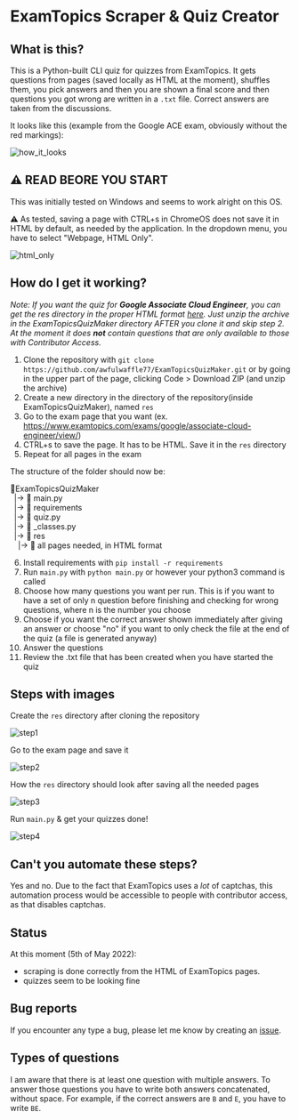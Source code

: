 # ExamTopics Scraper & Quiz Creator

## What is this?
This is a Python-built CLI quiz for quizzes from ExamTopics. 
It gets questions from pages (saved locally as HTML at the moment),
shuffles them, you pick answers and then you are shown a 
final score and then questions you got wrong are 
written in a `.txt` file. Correct answers are taken from the
discussions.

It looks like this (example from the Google ACE exam, obviously
without the red markings):

![how_it_looks](https://i.imgur.com/7VED0g3.png)

## ⚠️ READ BEORE YOU START
This was initially tested on Windows and seems to work alright on this OS.

⚠️ As tested, saving a page with CTRL+s in ChromeOS does not save it
in HTML by default, as needed by the application. In the dropdown 
menu, you have to select "Webpage, HTML Only".

![html_only](https://i.imgur.com/87YOG3U.png)


## How do I get it working?
*Note: If you want the quiz for **Google Associate Cloud Engineer**, you can get the res directory
in the proper HTML format [here](https://www.udrop.com/6AuX/res.zip). Just unzip the archive
in the ExamTopicsQuizMaker directory AFTER you clone it and skip step 2.
At the moment it does **not** contain questions that are only available
to those with Contributor Access.*

1. Clone the repository with `git clone https://github.com/awfulwaffle77/ExamTopicsQuizMaker.git`
or by going in the upper part of the page, clicking Code > Download ZIP (and unzip the archive)
2. Create a new directory in the directory of the repository(inside ExamTopicsQuizMaker), 
named `res` 
3. Go to the exam page that you want 
(ex. https://www.examtopics.com/exams/google/associate-cloud-engineer/view/)
4. CTRL+s to save the page. It has to be HTML. Save it in the `res` directory
5. Repeat for all pages in the exam

The structure of the folder should now be:

📁ExamTopicsQuizMaker \
&ensp;|-> 📄 main.py \
&ensp;|-> 📄 requirements \
&ensp;|-> 📄 quiz.py \
&ensp;|-> 📄 _classes.py \
&ensp;|-> 📁 res \
&emsp;|-> 📄 all pages needed, in HTML format 

6. Install requirements with `pip install -r requirements`
7. Run `main.py` with `python main.py` or however your python3
command is called
8. Choose how many questions you want per run. This is if you want to
have a set of only n question before finishing and checking for wrong
questions, where n is the number you choose
9. Choose if you want the correct answer shown immediately after 
giving an answer or choose "no" if you want  to only check the file 
at the end of the quiz (a file is generated anyway)
10. Answer the questions
11. Review the .txt file that has been created when you have started
the quiz

## Steps with images
Create the `res` directory after cloning the repository

![step1](https://i.imgur.com/78xsRjX.png)

Go to the exam page and save it 

![step2](https://i.imgur.com/4hOW8c0.png)

How the `res` directory should look after saving all the needed pages

![step3](https://i.imgur.com/mEATsMZ.png)

Run `main.py` & get your quizzes done!

![step4](https://i.imgur.com/qpZ2r3N.png)

## Can't you automate these steps?
Yes and no. Due to the fact that ExamTopics uses a *lot* of captchas, 
this automation process would be accessible to people with contributor
access, as that disables captchas.

## Status
At this moment (5th of May 2022):
- scraping is done correctly from the HTML of ExamTopics pages.
- quizzes seem to be looking fine

## Bug reports
If you encounter any type a bug, please let me know by creating an 
[issue](https://github.com/awfulwaffle77/ExamTopicsQuizMaker/issues/new).

## Types of questions
I am aware that there is at least one question with multiple answers. To
answer those questions you have to write both answers concatenated, 
without space. For example, if the correct answers are `B` and `E`, you
have to write `BE`. 